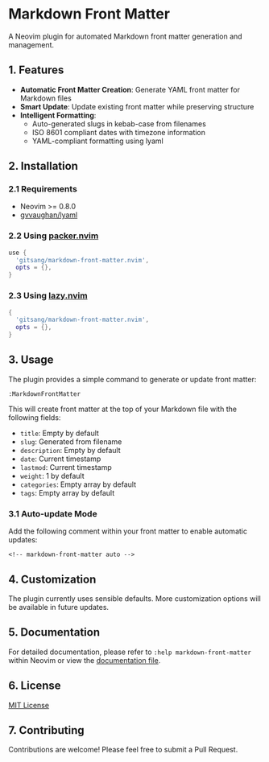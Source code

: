 # Markdown Front Matter

A Neovim plugin for automated Markdown front matter generation and management.

## 1. Features

- **Automatic Front Matter Creation**: Generate YAML front matter for Markdown files
- **Smart Update**: Update existing front matter while preserving structure
- **Intelligent Formatting**:
  - Auto-generated slugs in kebab-case from filenames
  - ISO 8601 compliant dates with timezone information
  - YAML-compliant formatting using lyaml

## 2. Installation

### 2.1 Requirements

- Neovim >= 0.8.0
- [gvvaughan/lyaml](https://github.com/gvvaughan/lyaml)

### 2.2 Using [packer.nvim](https://github.com/wbthomason/packer.nvim)

```lua
use {
  'gitsang/markdown-front-matter.nvim',
  opts = {},
}
```

### 2.3 Using [lazy.nvim](https://github.com/folke/lazy.nvim)

```lua
{
  'gitsang/markdown-front-matter.nvim',
  opts = {},
}
```

## 3. Usage

The plugin provides a simple command to generate or update front matter:

```
:MarkdownFrontMatter
```

This will create front matter at the top of your Markdown file with the following fields:

- `title`: Empty by default
- `slug`: Generated from filename
- `description`: Empty by default
- `date`: Current timestamp
- `lastmod`: Current timestamp
- `weight`: 1 by default
- `categories`: Empty array by default
- `tags`: Empty array by default

### 3.1 Auto-update Mode

Add the following comment within your front matter to enable automatic updates:

```
<!-- markdown-front-matter auto -->
```

## 4. Customization

The plugin currently uses sensible defaults. More customization options will be available in future updates.

## 5. Documentation

For detailed documentation, please refer to `:help markdown-front-matter` within Neovim or view the [documentation file](doc/markdown-front-matter.txt).

## 6. License

[MIT License](LICENSE)

## 7. Contributing

Contributions are welcome! Please feel free to submit a Pull Request.
